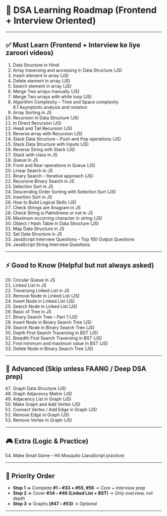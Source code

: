 # 📌 DSA Learning Roadmap (Frontend + Interview Oriented)

---

## ✅ Must Learn (Frontend + Interview ke liye zaroori videos)

1. Data Structure in Hindi
2. Array traversing and accessing in Data Structure (JS)
3. Insert element in array (JS)
4. Delete element in array (JS)
5. Search element in array (JS)
6. Merge Two arrays manually (JS)
7. Merge Two arrays with while loop (JS)
8. Algorithm Complexity – Time and Space complexity  
   8.1 Asymptotic analysis and notation
9. Array Sorting in JS
10. Recursion in Data Structure (JS)
11. In Direct Recursion (JS)
12. Head and Tail Recursion (JS)
13. Reverse array with Recursion (JS)
14. Stack Data Structure – Push and Pop operations (JS)
15. Stack Data Structure with Inputs (JS)
16. Reverse String with Stack (JS)
17. Stack with class in JS
18. Queue in JS
19. Front and Rear operations in Queue (JS)
20. Linear Search in JS
21. Binary Search – Iterative approach (JS)
22. Recursive Binary Search in JS
23. Selection Sort in JS
24. Descending Order Sorting with Selection Sort (JS)
25. Insertion Sort in JS
26. How to Build Logical Skills (JS)
27. Check Strings are Anagram in JS
28. Check String is Palindrome or not in JS
29. Maximum occurring character in string (JS)
30. Object / Hash Table in Data Structure (JS)
31. Map Data Structure in JS
32. Set Data Structure in JS
33. JavaScript Interview Questions – Top 100 Output Questions
34. JavaScript String Interview Questions

---

## ⚡ Good to Know (Helpful but not always asked)

20. Circular Queue in JS
21. Linked List in JS
22. Traversing Linked List in JS
23. Remove Node in Linked List (JS)
24. Insert Node in Linked List (JS)
25. Search Node in Linked List (JS)
26. Basic of Tree in JS
27. Binary Search Tree – Part 1 (JS)
28. Insert Node in Binary Search Tree (JS)
29. Search Node in Binary Search Tree (JS)
30. Depth First Search Traversing in BST (JS)
31. Breadth First Search Traversing in BST (JS)
32. Find minimum and maximum value in BST (JS)
33. Delete Node in Binary Search Tree (JS)

---

## 🧠 Advanced (Skip unless FAANG / Deep DSA prep)

47. Graph Data Structure (JS)
48. Graph Adjacency Matrix (JS)
49. Adjacency List in Graph (JS)
50. Make Graph and Add Vertex (JS)
51. Connect Vertex / Add Edge in Graph (JS)
52. Remove Edge in Graph (JS)
53. Remove Vertex in Graph (JS)

---

## 🎮 Extra (Logic & Practice)

54. Make Small Game – Hit Mosquito (JavaScript practice)

---

## 🎯 Priority Order

- **Step 1 →** Complete **#1 – #33 + #55, #56** → _Core + Interview prep_
- **Step 2 →** Cover **#34 – #46 (Linked List + BST)** → _Only overview, not depth_
- **Step 3 →** Graphs **(#47 – #53)** → _Optional_

---
